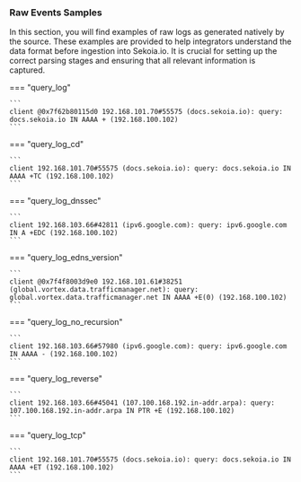 
### Raw Events Samples

In this section, you will find examples of raw logs as generated natively by the source. These examples are provided to help integrators understand the data format before ingestion into Sekoia.io. It is crucial for setting up the correct parsing stages and ensuring that all relevant information is captured.


=== "query_log"

    ```
	client @0x7f62b80115d0 192.168.101.70#55575 (docs.sekoia.io): query: docs.sekoia.io IN AAAA + (192.168.100.102)
    ```



=== "query_log_cd"

    ```
	client 192.168.101.70#55575 (docs.sekoia.io): query: docs.sekoia.io IN AAAA +TC (192.168.100.102)
    ```



=== "query_log_dnssec"

    ```
	client 192.168.103.66#42811 (ipv6.google.com): query: ipv6.google.com IN A +EDC (192.168.100.102)
    ```



=== "query_log_edns_version"

    ```
	client @0x7f4f8003d9e0 192.168.101.61#38251 (global.vortex.data.trafficmanager.net): query: global.vortex.data.trafficmanager.net IN AAAA +E(0) (192.168.100.102)
    ```



=== "query_log_no_recursion"

    ```
	client 192.168.103.66#57980 (ipv6.google.com): query: ipv6.google.com IN AAAA - (192.168.100.102)
    ```



=== "query_log_reverse"

    ```
	client 192.168.103.66#45041 (107.100.168.192.in-addr.arpa): query: 107.100.168.192.in-addr.arpa IN PTR +E (192.168.100.102)
    ```



=== "query_log_tcp"

    ```
	client 192.168.101.70#55575 (docs.sekoia.io): query: docs.sekoia.io IN AAAA +ET (192.168.100.102)
    ```



